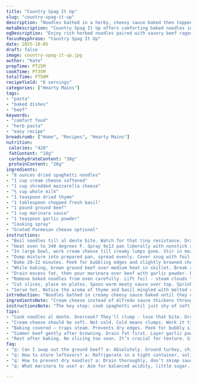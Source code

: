 ```yaml
---
title: "Country Spag It Up"
slug: "country-spag-it-up"
description: "Noodles bathed in a herby, cheesy sauce baked then topped with rich seasoned beef ragout. Alfredo swapped for tangy cream cheese blend. Fresh thyme and basil introduced. Baking deepens the meld of dairy and herbs, ground beef brown and simmered with marinara pulls it all together. Comfort food with texture contrast. Moist noodles hold sauce but stay firm enough to slice. Parmesan optional but adds sharp salt pop. Simple pantry staples with a twist for depth."
metaDescription: "Country Spag It Up offers comforting baked noodles in creamy sauce, topped with seasoned beef ragout—your next family favorite."
ogDescription: "Enjoy rich herbed noodles paired with savory beef ragout in Country Spag It Up—a hearty dish for all occasions."
focusKeyphrase: "Country Spag It Up"
date: 2025-10-05
draft: false
image: country-spag-it-up.jpg
author: "Kate"
prepTime: PT15M
cookTime: PT35M
totalTime: PT50M
recipeYield: "6 servings"
categories: ["Hearty Mains"]
tags:
- "pasta"
- "baked dishes"
- "beef"
keywords:
- "comfort food"
- "herb pasta"
- "easy recipe"
breadcrumb: ["Home", "Recipes", "Hearty Mains"]
nutrition: 
 calories: "420"
 fatContent: "18g"
 carbohydrateContent: "38g"
 proteinContent: "26g"
ingredients:
- "8 ounces dried spaghetti noodles"
- "1 cup cream cheese softened"
- "1 cup shredded mozzarella cheese"
- "½ cup whole milk"
- "1 teaspoon dried thyme"
- "1 tablespoon chopped fresh basil"
- "1 pound ground beef"
- "1 cup marinara sauce"
- "1 teaspoon garlic powder"
- "Cooking spray"
- "Grated Parmesan cheese optional"
instructions:
- "Boil noodles till al dente bite. Watch for that tiny resistance. Drain completely. No water allowed to sabotage the bakes."
- "Heat oven to 340 degrees F. Spray 9x13 pan liberally with nonstick spray; stops sticky mess later."
- "In large bowl, work cream cheese till creamy lumps gone. Stir in mozzarella, milk, thyme, basil with wooden spoon until combined smoothly. Fold in drained noodles immediately. Toss thoroughly so every strand wears sauce like armor."
- "Dump mixture into prepared pan, spread evenly. Cover snug with foil to trap moisture and heat for deeper melding."
- "Bake 28–32 minutes. Peek for bubbling edges and slightly browned cheese bits — signals ready."
- "While baking, brown ground beef over medium heat in skillet. Break apart with spatula. Finish browning until no pink patches remain and beef has a light crust."
- "Drain excess fat, then pour marinara over beef with garlic powder. Reduce heat to low, cover, let simmer gently to marry flavors until noodles done."
- "Remove baked noodles from oven carefully. Lift foil - steam clouds the air. Let sit 7-9 minutes to settle and firm slices before cutting."
- "Cut slices, place on plates. Spoon warm meaty sauce over top. Sprinkle Parmesan if you fancy extra bite of salt and texture."
- "Serve hot. Notice the aroma of thyme and basil mingled with melted cheese and rich beef. Satisfying textures - creamy pasta, hearty meat. Eat with gusto."
introduction: "Noodles bathed in creamy cheesy sauce baked until they cling together enough to slice clean. The shift from traditional Alfredo to a cream cheese base adds a slight tang that cuts through the richness. Fresh thyme and basil replace dried oregano and parsley, bringing herbal brightness that doesn’t get lost in the oven’s dry heat. Meanwhile, the beef simmers in marinara with garlic powder for a meaty punch and a hint of spice. Timing overlap keeps everything warm and fresh. Little tricks — like draining thoroughly, letting baked pasta rest — matter. Keeps results from mush to firm. This style is forgiving yet rewards attention to texture and smell."
ingredientsNote: "Cream cheese instead of Alfredo sauce thickens through baking, creating a custard-like texture that binds noodles well. Mozzarella can't crowd out cream cheese or sauce will be rubbery. Whole milk balances thickness; skim or water waters it down too much. Fresh herbs — basil and thyme — yield punchier aroma than dried parsley oregano. Ground beef is your choice — lean enough to reduce grease yet fatty enough for flavor. Marinara can be any brand, homemade or jarred, but choose one with good tomato acidity and minimal sugar. Garlic powder sneaks in savory boost without fresh garlic overpowering. Parmesan’s optional but recommended for an extra punch. Cool additions: spicy pepper flakes, roasted red pepper, or caramelized onions stirred into beef sauce."
instructionsNote: "The key step: cook spaghetti until just shy of soft. Overcooked noodles will clump when baked, losing individual bite. Drain trustingly but not hurriedly — moisture reduces baking time and flavor penetration. Mixing cream cheese warm helps eliminate lumps; cold cream cheese means nasty clumps later. Don’t skimp on coating noodles; every strand needs sauce blanket. Baking covered traps moisture, avoiding dry edges. Look for bubbling sides and cheese bubbling on top as doneness indicators rather than clock alone. Resting post bake solidifies texture — slice too soon, mix falls apart. Brown beef well; a light crust indicates flavor development through Maillard reaction. Drain excess fat to avoid greasy sauce. Simmer beef and marinara together slowly after draining, letting garlic and tomato meld without boiling off liquids aggressively. Spoon sauce on after baking keeps noodles from sogging. Parmesan finishing touch adds salt and texture right before serving. Uses practical steps that prevent common mushy or soggy mistakes."
tips:
- "Cook noodles al dente. Overcook? They'll clump - lose that bite. Drain well. Any water left? It'll ruin the bake."
- "Cream cheese should be soft. Not cold. Cold means clumps. Work it till no lumps remain, then incorporate cheeses. Warmth bonds better."
- "Baking covered — traps steam. Prevents dry edges. Peek for bubbly sides, lightly browned cheese. This signals readiness."
- "Simmer beef gently after browning. Drain fat first. Layer garlic powder — enhances without overpowering the sauce. Flavors meld slowly."
- "Rest after baking. No slicing too soon. It’s crucial for texture. Give a solid 7-9 min. Helps settle before serving."
faq:
- "q: Can I swap out the ground beef? a: Absolutely. Ground turkey, chicken, or even veggie crumbles work. Adjust cooking time slightly."
- "q: How to store leftovers? a: Refrigerate in a tight container, solid for a few days. Can freeze too, but texture changes slightly."
- "q: How to prevent dry noodles? a: Drain thoroughly, don’t skimp sauce. Cover while baking. Look for bubbling edges as doneness cue."
- "q: What marinara to use? a: Aim for balanced acidity, little sugar. Homemade or jarred. Brands vary; taste test before using."

---
```

